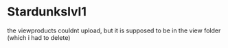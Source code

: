 # Stardunkslvl1
the viewproducts couldnt upload, but it is supposed to be in the view folder (which i had to delete)
